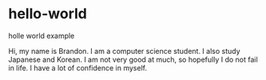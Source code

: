 # hello-world
holle world example

Hi, my name is Brandon. I am a computer science student. I also study Japanese and Korean. I am not very good at much, so hopefully I do not fail in life. I have a lot of confidence in myself.
